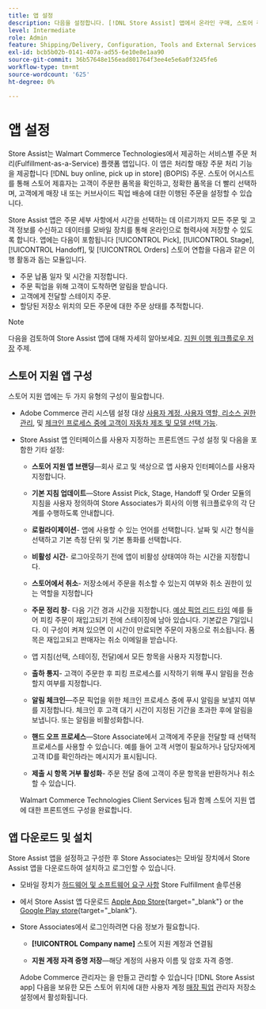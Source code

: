 ```yaml
---
title: 앱 설정
description: 다음을 설정합니다. [!DNL Store Assist] 앱에서 온라인 구매, 스토어 주문 픽업을 위한 전체 스토어 이행 워크플로우 및 프로세스를 관리합니다.
level: Intermediate
role: Admin
feature: Shipping/Delivery, Configuration, Tools and External Services
exl-id: bcb5b02b-0141-407a-ad55-6e10e8e1aa90
source-git-commit: 36b57648e156ead801764f3ee4e5e6a0f3245fe6
workflow-type: tm+mt
source-wordcount: '625'
ht-degree: 0%

---
```


# 앱 설정

Store Assist는 Walmart Commerce Technologies에서 제공하는 서비스별 주문 처리(Fulfillment-as-a-Service) 플랫폼 앱입니다. 이 앱은 처리할 매장 주문 처리 기능을 제공합니다 [!DNL buy online, pick up in store] (BOPIS) 주문. 스토어 어시스트를 통해 스토어 제휴자는 고객이 주문한 품목을 확인하고, 정확한 품목을 더 빨리 선택하며, 고객에게 매장 내 또는 커브사이드 픽업 배송에 대한 이행된 주문을 설정할 수 있습니다.

Store Assist 앱은 주문 세부 사항에서 시간을 선택하는 데 이르기까지 모든 주문 및 고객 정보를 수신하고 데이터를 모바일 장치를 통해 온라인으로 협력사에 저장할 수 있도록 합니다. 앱에는 다음이 포함됩니다 [!UICONTROL Pick], [!UICONTROL Stage], [!UICONTROL Handoff], 및 [!UICONTROL Orders] 스토어 연합을 다음과 같은 이행 활동과 돕는 모듈입니다.

- 주문 납품 일자 및 시간을 지정합니다.
- 주문 픽업을 위해 고객이 도착하면 알림을 받습니다.
- 고객에게 전달할 스테이지 주문.
- 할당된 저장소 위치의 모든 주문에 대한 주문 상태를 추적합니다.

>[!NOTE]
>
>다음을 검토하여 Store Assist 앱에 대해 자세히 알아보세요. [지원 이행 워크플로우 저장](store-assist-modules.md) 주제.

## 스토어 지원 앱 구성

스토어 지원 앱에는 두 가지 유형의 구성이 필요합니다.

- Adobe Commerce 관리 시스템 설정 대상 [사용자 계정, 사용자 역할, 리소스 권한 관리](user-setup.md), 및 [체크인 프로세스 중에 고객이 자동차 제조 및 모델 선택 가능](check-in-experience-setup.md).

- Store Assist 앱 인터페이스를 사용자 지정하는 프론트엔드 구성 설정 및 다음을 포함한 기타 설정:

   - **스토어 지원 앱 브랜딩**—회사 로고 및 색상으로 앱 사용자 인터페이스를 사용자 지정합니다.

   - **기본 지침 업데이트**—Store Assist Pick, Stage, Handoff 및 Order 모듈의 지침을 사용자 정의하여 Store Associates가 회사의 이행 워크플로우의 각 단계를 수행하도록 안내합니다.

   - **로컬라이제이션**- 앱에 사용할 수 있는 언어를 선택합니다. 날짜 및 시간 형식을 선택하고 기본 측정 단위 및 기본 통화를 선택합니다.

   - **비활성 시간**- 로그아웃하기 전에 앱이 비활성 상태여야 하는 시간을 지정합니다.

   - **스토어에서 취소**- 저장소에서 주문을 취소할 수 있는지 여부와 취소 권한이 있는 역할을 지정합니다

   - **주문 정리 창**- 다음 기간 경과 시간을 지정합니다. [예상 픽업 리드 타임](enable-general.md#delivery-method-title-configuration) 예를 들어 피킹 주문이 재입고되기 전에 스테이징에 남아 있습니다. 기본값은 7일입니다. 이 구성이 켜져 있으면 이 시간이 만료되면 주문이 자동으로 취소됩니다. 품목은 재입고되고 판매자는 취소 이메일을 받습니다.

   - 앱 지침(선택, 스테이징, 전달)에서 모든 항목을 사용자 지정합니다.

   - **출하 통지**- 고객이 주문한 후 피킹 프로세스를 시작하기 위해 푸시 알림을 전송할지 여부를 지정합니다.

   - **알림 체크인**—주문 픽업을 위한 체크인 프로세스 중에 푸시 알림을 보낼지 여부를 지정합니다. 체크인 후 고객 대기 시간이 지정된 기간을 초과한 후에 알림을 보냅니다. 또는 알림을 비활성화합니다.

   - **핸드 오프 프로세스**—Store Associate에서 고객에게 주문을 전달할 때 선택적 프로세스를 사용할 수 있습니다. 예를 들어 고객 서명이 필요하거나 담당자에게 고객 ID를 확인하라는 메시지가 표시됩니다.

   - **제출 시 항목 거부 활성화**- 주문 전달 중에 고객이 주문 항목을 반환하거나 취소할 수 있습니다.

  Walmart Commerce Technologies Client Services 팀과 함께 스토어 지원 앱에 대한 프론트엔드 구성을 완료합니다.

## 앱 다운로드 및 설치

Store Assist 앱을 설정하고 구성한 후 Store Associates는 모바일 장치에서 Store Assist 앱을 다운로드하여 설치하고 로그인할 수 있습니다.

- 모바일 장치가 [하드웨어 및 소프트웨어 요구 사항](solution-requirements.md#store-assist-app-requirements) Store Fulfillment 솔루션용

- 에서 Store Assist 앱 다운로드 [Apple App Store](https://apps.apple.com/us/app/store-assist-by-walmart/id1609281539){target="_blank"} or the [Google Play store](https://play.google.com/store/apps/details?id=com.walmart.faas.storeassist){target="_blank"}.

- Store Associates에서 로그인하려면 다음 정보가 필요합니다.

   - **[!UICONTROL Company name]** 스토어 지원 계정과 연결됨

   - **지원 계정 자격 증명 저장**—해당 계정의 사용자 이름 및 암호 자격 증명.

  Adobe Commerce 관리자는 을 만들고 관리할 수 있습니다 [!DNL Store Assist app] 다음을 보유한 모든 스토어 위치에 대한 사용자 계정 [매장 픽업](merchant-store-configuration.md#pickup-location-configuration) 관리자 저장소 설정에서 활성화됩니다.
